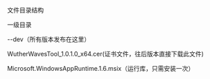 文件目录结构

一级目录

--dev（所有版本发布在这里）

WutherWavesTool_1.0.1.0_x64.cer(证书文件，往后版本直接下载此文件)

Microsoft.WindowsAppRuntime.1.6.msix（运行库，只需安装一次）


